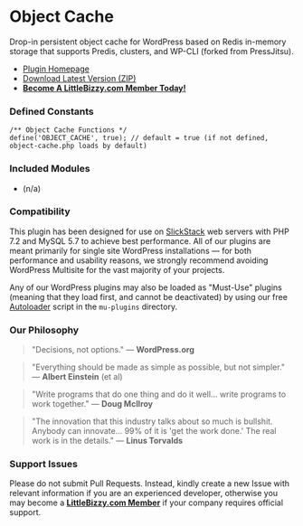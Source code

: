 # Object Cache

Drop-in persistent object cache for WordPress based on Redis in-memory storage that supports Predis, clusters, and WP-CLI (forked from PressJitsu).

* [Plugin Homepage](https://www.littlebizzy.com/plugins/object-cache)
* [Download Latest Version (ZIP)](https://github.com/littlebizzy/object-cache/archive/v1.2.0.zip)
* [**Become A LittleBizzy.com Member Today!**](https://www.littlebizzy.com/members)

### Defined Constants

    /** Object Cache Functions */
    define('OBJECT_CACHE', true); // default = true (if not defined, object-cache.php loads by default)
    
### Included Modules

* (n/a)

### Compatibility

This plugin has been designed for use on [SlickStack](https://slickstack.io) web servers with PHP 7.2 and MySQL 5.7 to achieve best performance. All of our plugins are meant primarily for single site WordPress installations — for both performance and usability reasons, we strongly recommend avoiding WordPress Multisite for the vast majority of your projects.

Any of our WordPress plugins may also be loaded as "Must-Use" plugins (meaning that they load first, and cannot be deactivated) by using our free [Autoloader](https://github.com/littlebizzy/autoloader) script in the `mu-plugins` directory.

### Our Philosophy

> "Decisions, not options." — **WordPress.org**

> "Everything should be made as simple as possible, but not simpler." — **Albert Einstein** (et al)

> "Write programs that do one thing and do it well... write programs to work together." — **Doug McIlroy**

> "The innovation that this industry talks about so much is bullshit. Anybody can innovate... 99% of it is 'get the work done.' The real work is in the details." — **Linus Torvalds**

### Support Issues

Please do not submit Pull Requests. Instead, kindly create a new Issue with relevant information if you are an experienced developer, otherwise you may become a [**LittleBizzy.com Member**](https://www.littlebizzy.com/members) if your company requires official support.
